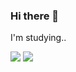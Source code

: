 ### Hi there 👋

I'm studying..

<img src="https://img.shields.io/badge/JAVA-007396?style=flat&logo=Java&logoColor=white"/>
<img src="https://img.shields.io/badge/[TEXT]-[배지배경색]?style=[배지모양(plastic, flat, flat-square,for-the-badge, social)]&logo=[정식로고네임]&logoColor=[로고색]"/>


<!--
**hansolkim9/hansolkim9** is a ✨ _special_ ✨ repository because its `README.md` (this file) appears on your GitHub profile.

Here are some ideas to get you started:

- 🔭 I’m currently working on ...
- 🌱 I’m currently learning ...
- 👯 I’m looking to collaborate on ...
- 🤔 I’m looking for help with ...
- 💬 Ask me about ...
- 📫 How to reach me: ...
- 😄 Pronouns: ...
- ⚡ Fun fact: ...
-->
